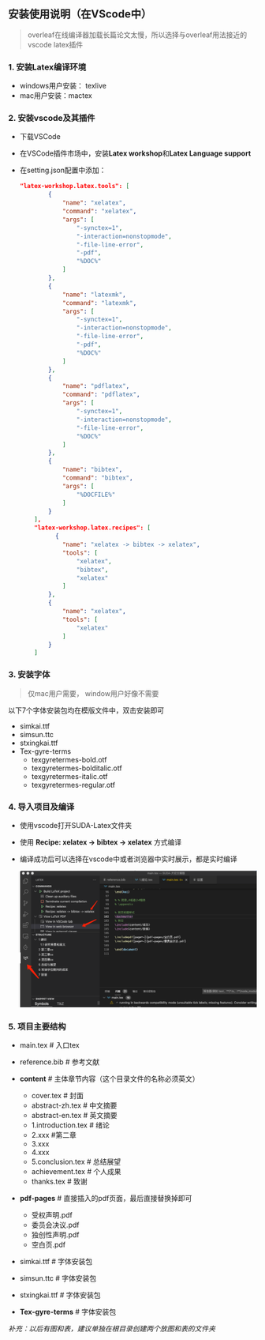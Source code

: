 ## 安装使用说明（在VScode中）
> overleaf在线编译器加载长篇论文太慢，所以选择与overleaf用法接近的vscode latex插件

### 1. 安装Latex编译环境

- windows用户安装： texlive
- mac用户安装：mactex


### 2. 安装vscode及其插件

- 下载VSCode

- 在VSCode插件市场中，安装**Latex workshop**和**Latex Language support**

- 在setting.json配置中添加：

  ```json
  "latex-workshop.latex.tools": [
          {
              "name": "xelatex",
              "command": "xelatex",
              "args": [
                  "-synctex=1",
                  "-interaction=nonstopmode",
                  "-file-line-error",
                  "-pdf",
                  "%DOC%"
              ]
          },
          {
              "name": "latexmk",
              "command": "latexmk",
              "args": [
                  "-synctex=1",
                  "-interaction=nonstopmode",
                  "-file-line-error",
                  "-pdf",
                  "%DOC%"
              ]
          },
          {
              "name": "pdflatex",
              "command": "pdflatex",
              "args": [
                  "-synctex=1",
                  "-interaction=nonstopmode",
                  "-file-line-error",
                  "%DOC%"
              ]
          },
          {
              "name": "bibtex",
              "command": "bibtex",
              "args": [
                  "%DOCFILE%"
              ]
          }
      ],
      "latex-workshop.latex.recipes": [
        	{
              "name": "xelatex -> bibtex -> xelatex",
              "tools": [
                  "xelatex",
                  "bibtex",
                  "xelatex"
              ]
          },
          {
              "name": "xelatex",
              "tools": [
                  "xelatex"
              ]
          }
      ]
  ```



### 3. 安装字体

> 仅mac用户需要， window用户好像不需要

以下7个字体安装包均在模版文件中，双击安装即可

- simkai.ttf
- simsun.ttc
- stxingkai.ttf
- Tex-gyre-terms
  - texgyretermes-bold.otf
  - texgyretermes-bolditalic.otf
  - texgyretermes-italic.otf
  - texgyretermes-regular.otf



### 4. 导入项目及编译

- 使用vscode打开SUDA-Latex文件夹

- 使用 **Recipe: xelatex -> bibtex -> xelatex** 方式编译

- 编译成功后可以选择在vscode中或者浏览器中实时展示，都是实时编译

  ![CFCF8B72-9B55-42CE-9FB1-7D6FF62F56B8](./example.png)



### 5. 项目主要结构

- main.tex # 入口tex

- reference.bib # 参考文献

- **content** # 主体章节内容（这个目录文件的名称必须英文）

  - cover.tex # 封面
  - abstract-zh.tex # 中文摘要
  - abstract-en.tex # 英文摘要
  - 1.introduction.tex # 绪论
  - 2.xxx #第二章
  - 3.xxx
  - 4.xxx
  - 5.conclusion.tex # 总结展望
  - achievement.tex # 个人成果
  - thanks.tex # 致谢

- **pdf-pages** # 直接插入的pdf页面，最后直接替换掉即可

  - 受权声明.pdf
  - 委员会决议.pdf
  - 独创性声明.pdf
  - 空白页.pdf

- simkai.ttf # 字体安装包 

- simsun.ttc # 字体安装包 

- stxingkai.ttf # 字体安装包

- **Tex-gyre-terms** # 字体安装包

  

*补充：以后有图和表，建议单独在根目录创建两个放图和表的文件夹*
